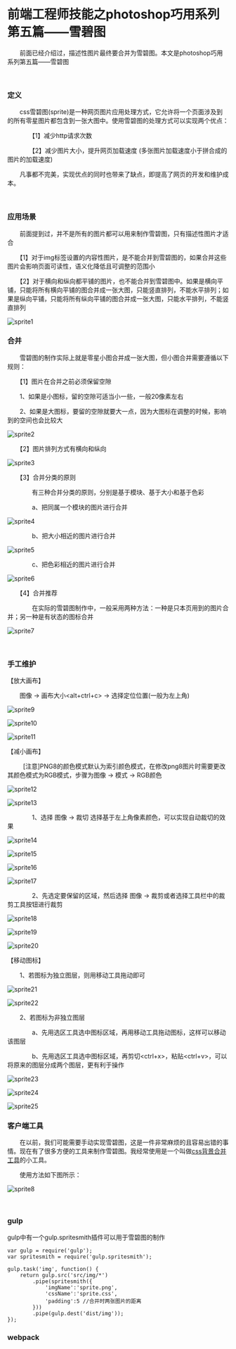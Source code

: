 # 前端工程师技能之photoshop巧用系列第五篇——雪碧图

　　前面已经介绍过，描述性图片最终要合并为雪碧图。本文是photoshop巧用系列第五篇&mdash;&mdash;雪碧图

&nbsp;

### 定义

　　css雪碧图(sprite)是一种网页图片应用处理方式，它允许将一个页面涉及到的所有零星图片都包含到一张大图中。使用雪碧图的处理方式可以实现两个优点：

　　　　【1】减少http请求次数

　　　　【2】减少图片大小，提升网页加载速度 (多张图片加载速度小于拼合成的图片的加载速度)

　　凡事都不完美，实现优点的同时也带来了缺点，即提高了网页的开发和维护成本。

&nbsp;

### 应用场景

　　前面提到过，并不是所有的图片都可以用来制作雪碧图，只有描述性图片才适合

　　【1】对于img标签设置的内容性图片，是不能合并到雪碧图的，如果合并这些图片会影响页面可读性，语义化降低且可调整的范围小

　　【2】对于横向和纵向都平铺的图片，也不能合并到雪碧图中。如果是横向平铺，只能将所有横向平铺的图合并成一张大图，只能竖直排列，不能水平排列；如果是纵向平铺，只能将所有纵向平铺的图合并成一张大图，只能水平排列，不能竖直排列

![sprite1](https://pic.xiaohuochai.site/blog/helper_ps_sprite1.jpg)

### 合并

　　雪碧图的制作实际上就是零星小图合并成一张大图，但小图合并需要遵循以下规则：

　　【1】图片在合并之前必须保留空隙

　　1、如果是小图标，留的空隙可适当小一些，一般20像素左右

　　2、如果是大图标，要留的空隙就要大一点，因为大图标在调整的时候，影响到的空间也会比较大

![sprite2](https://pic.xiaohuochai.site/blog/helper_ps_sprite2.jpg)

　　【2】图片排列方式有横向和纵向

![sprite3](https://pic.xiaohuochai.site/blog/helper_ps_sprite3.jpg)

　　【3】合并分类的原则

　　　　有三种合并分类的原则，分别是基于模块、基于大小和基于色彩

　　　　a、把同属一个模块的图片进行合并

![sprite4](https://pic.xiaohuochai.site/blog/helper_ps_sprite4.jpg)

　　　　b、把大小相近的图片进行合并

![sprite5](https://pic.xiaohuochai.site/blog/helper_ps_sprite5.jpg)

　　　　c、把色彩相近的图片进行合并

![sprite6](https://pic.xiaohuochai.site/blog/helper_ps_sprite6.jpg)

　　【4】合并推荐

　　　　在实际的雪碧图制作中，一般采用两种方法：一种是只本页用到的图片合并；另一种是有状态的图标合并

![sprite7](https://pic.xiaohuochai.site/blog/helper_ps_sprite7.jpg)

<div>&nbsp;</div>



### 手工维护

【放大画布】

　　图像 -&gt; 画布大小&lt;alt+ctrl+c&gt; -&gt; 选择定位位置(一般为左上角)

![sprite9](https://pic.xiaohuochai.site/blog/helper_ps_sprite9.jpg)

![sprite10](https://pic.xiaohuochai.site/blog/helper_ps_sprite10.jpg)

![sprite11](https://pic.xiaohuochai.site/blog/helper_ps_sprite11.jpg)

【减小画布】

　　&nbsp; [注意]PNG8的颜色模式默认为索引颜色模式，在修改png8图片时需要更改其颜色模式为RGB模式，步骤为图像 -&gt; 模式 -&gt; RGB颜色

![sprite12](https://pic.xiaohuochai.site/blog/helper_ps_sprite12.jpg)

![sprite13](https://pic.xiaohuochai.site/blog/helper_ps_sprite13.jpg)

　　　　1、选择 图像 -&gt; 裁切 选择基于左上角像素颜色，可以实现自动裁切的效果

![sprite14](https://pic.xiaohuochai.site/blog/helper_ps_sprite14.jpg)

![sprite15](https://pic.xiaohuochai.site/blog/helper_ps_sprite15.jpg)

![sprite16](https://pic.xiaohuochai.site/blog/helper_ps_sprite16.jpg)

![sprite17](https://pic.xiaohuochai.site/blog/helper_ps_sprite17.jpg)


　　　　2、先选定要保留的区域，然后选择 图像 -&gt; 裁剪或者选择工具栏中的裁剪工具按钮进行裁剪

![sprite18](https://pic.xiaohuochai.site/blog/helper_ps_sprite18.jpg)

![sprite19](https://pic.xiaohuochai.site/blog/helper_ps_sprite19.jpg)

![sprite20](https://pic.xiaohuochai.site/blog/helper_ps_sprite20.jpg)

【移动图标】

　　1、若图标为独立图层，则用移动工具拖动即可

![sprite21](https://pic.xiaohuochai.site/blog/helper_ps_sprite21.jpg)

![sprite22](https://pic.xiaohuochai.site/blog/helper_ps_sprite22.jpg)

　　2、若图标为非独立图层

　　　　a、先用选区工具选中图标区域，再用移动工具拖动图标，这样可以移动该图层

　　　　b、先用选区工具选中图标区域，再剪切&lt;ctrl+x&gt;，粘贴&lt;ctrl+v&gt;，可以将原来的图层分成两个图层，更有利于操作

![sprite23](https://pic.xiaohuochai.site/blog/helper_ps_sprite23.jpg)

![sprite24](https://pic.xiaohuochai.site/blog/helper_ps_sprite24.jpg)

![sprite25](https://pic.xiaohuochai.site/blog/helper_ps_sprite25.jpg)

### 客户端工具

　　在以前，我们可能需要手动实现雪碧图，这是一件非常麻烦的且容易出错的事情。现在有了很多方便的工具来制作雪碧图。我经常使用是一个叫做[css背景合并工具](http://download.csdn.net/detail/wx247919365/8741243)的小工具。

　　使用方法如下图所示：

![sprite8](https://pic.xiaohuochai.site/blog/helper_ps_sprite8.gif)

&nbsp;

### gulp

  gulp中有一个gulp.spritesmith插件可以用于雪碧图的制作

```
var gulp = require('gulp');
var spritesmith = require('gulp.spritesmith');
 
gulp.task('img', function() {
    return gulp.src('src/img/*')
        .pipe(spritesmith({
            'imgName':'sprite.png',
            'cssName':'sprite.css',
            'padding':5 //合并时两张图片的距离
        }))
        .pipe(gulp.dest('dist/img'));
});
```  

### webpack